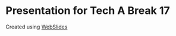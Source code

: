 # Presentation for Tech A Break 17

Created using [WebSlides](https://github.com/jlantunez/webslides/)